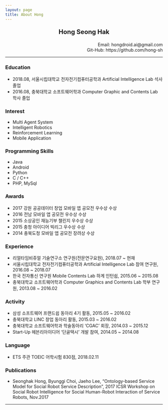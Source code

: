 ```yaml
---
layout: page
title: About Hong
---
```



<p style="text-align:center; font-weight:bold; font-size: 20px"> Hong Seong Hak</p>
<p style="text-align:right; font-size:14px">Email: hongdroid.ai@gmail.com
<br>Git-Hub: https://github.com/hong-sh</p>

------------------------------------------------------------------------------------------------

### Education
* 2018.08, 서울시립대학교 전자전기컴퓨터공학과 Artificial Intelligence Lab 석사 졸업 
* 2016.08, 충북대학교 소프트웨어학과 Computer Graphic and Contents Lab 학사 졸업 
                                    
### Interest
* Multi Agent System
* Intelligent Robotics
* Reinforcement Learning
* Mobile Application      
                                                
### Programming Skills  
* Java 
* Android 
* Python
* C / C++
* PHP, MySql         
                                                      
### Awards 
* 2017 강원 공공데이터 창업 모바일 앱 공모전 우수상 수상 
* 2016 전남 모바일 앱 공모전 우수상 수상
* 2015 소상공인 재능기부 챌린지 우수상 수상 
* 2015 충청 아이디어 빅리그 우수상 수상 
* 2014 충북도청 모바일 앱 공모전 장려상 수상       
                                                
### Experience 
* 리얼타임비쥬얼 기술연구소 연구원(전문연구요원), 2018.07 ~ 현재 
* 서울시립대학교 전자전기컴퓨터공학과 Artificial Intelligence Lab 참여 연구원, 2016.08 ~ 2018.07
* 한국 전자통신 연구원 Mobile Contents Lab 하계 인턴쉽, 2015.06 ~ 2015.08 
* 충북대학교 소프트웨어학과 Computer Graphics and Contents Lab 학부 연구원, 2013.08 ~ 2016.02             
                                                                  
### Activity 
* 삼성 소프트웨어 프랜드쉽 동아리 4기 활동, 2015.05 ~ 2016.02 
* 충북대학교 LINC 창업 동아리 활동, 2015.03 ~ 2016.02 
* 충북대학교 소프트웨어학과 학술동아리 ‘CGAC’ 회장, 2014.03 ~ 2015.12 
* Start-Up 헤븐리아이디어 ‘단골택시’ 개발 참여, 2014.05 ~ 2014.08                   
                                                      
### Language 
* ETS 주관 TOEIC 어학시험 830점, 2018.02.11                   
                                    
### Publications 
* Seonghak Hong, Byunggi Choi, Jaeho Lee, “Ontology-based Service Model for Social Robot Service Description”, 2017 ICSR Workshop on Social Robot Intelligence for Social Human-Robot Interaction of Service Robots, Nov.2017                         
                                                 
------------------------------------------------------------------------------------------------

